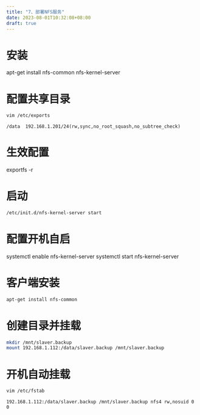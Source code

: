 ```yaml
---
title: "7、部署NFS服务"
date: 2023-08-01T10:32:08+08:00
draft: true
---
```


# 安装

apt-get install nfs-common nfs-kernel-server


# 配置共享目录
``` bash
vim /etc/exports
```

``` text
/data  192.168.1.201/24(rw,sync,no_root_squash,no_subtree_check)
```

# 生效配置
exportfs -r

# 启动
``` bash
/etc/init.d/nfs-kernel-server start
```

# 配置开机自启
systemctl enable nfs-kernel-server
systemctl start nfs-kernel-server

# 客户端安装
``` bash
apt-get install nfs-common
```

# 创建目录并挂载
``` bash
mkdir /mnt/slaver.backup
mount 192.168.1.112:/data/slaver.backup /mnt/slaver.backup
```

# 开机自动挂载
``` bash
vim /etc/fstab
```

``` text
192.168.1.112:/data/slaver.backup /mnt/slaver.backup nfs4 rw,nosuid 0 0
```

